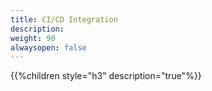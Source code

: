 ```yaml
---
title: CI/CD Integration
description:
weight: 90
alwaysopen: false
---
```


{{%children style="h3" description="true"%}}


